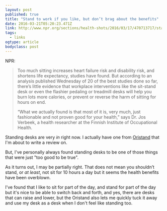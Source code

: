 ```yaml
---
layout: post 
published: true
title: "Stand to work if you like, but don’t brag about the benefits" 
date: 2016-03-21T05:20:23.471Z 
link: http://www.npr.org/sections/health-shots/2016/03/17/470713717/stand-to-work-if-you-like-but-dont-brag-about-its-benefits 
tags:
  - links
ogtype: article 
bodyclass: post 
---
```


NPR:

> Too much sitting increases heart failure risk and disability risk, and shortens life expectancy, studies have found. But according to an analysis published Wednesday of 20 of the best studies done so far, there’s little evidence that workplace interventions like the sit-stand desk or even the flashier pedaling or treadmill desks will help you burn lots more calories, or prevent or reverse the harm of sitting for hours on end.
> 
> “What we actually found is that most of it is, very much, just fashionable and not proven good for your health,” says Dr. Jos Verbeek, a health researcher at the Finnish Institute of Occupational Health.

Standing desks are very _in_ right now. I actually have one from [Oristand](http://oristand.co/) that I'm about to write a review on.

But, I've personally always found standing desks to be one of those things that were just "too good to be true". 

As it turns out, I may be partially right. That does not mean you shouldn’t stand, or _at least_, not sit for 10 hours a day but it seems the health benefits have been overblown.

I've found that I like to sit for part of the day, and stand for part of the day but it's nice to be able to switch back and forth, and yes, there are desks that can raise and lower, but the Oristand also lets me quickly tuck it away and use my desk as a desk when I don't feel like standing too.
